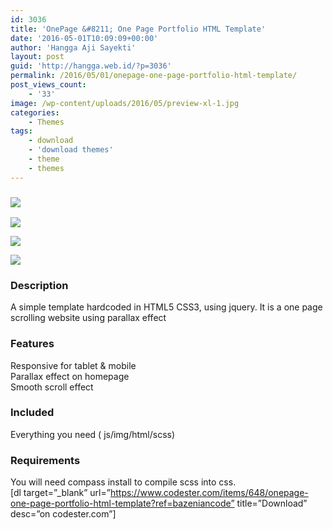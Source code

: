 ```yaml
---
id: 3036
title: 'OnePage &#8211; One Page Portfolio HTML Template'
date: '2016-05-01T10:09:09+00:00'
author: 'Hangga Aji Sayekti'
layout: post
guid: 'http://hangga.web.id/?p=3036'
permalink: /2016/05/01/onepage-one-page-portfolio-html-template/
post_views_count:
    - '33'
image: /wp-content/uploads/2016/05/preview-xl-1.jpg
categories:
    - Themes
tags:
    - download
    - 'download themes'
    - theme
    - themes
---
```


### ![](https://www.codester.com/static/uploads/items/648/preview/1.jpg)

![](https://www.codester.com/static/uploads/items/648/preview/2.jpg)

![](https://www.codester.com/static/uploads/items/648/preview/3.jpg)

![](https://www.codester.com/static/uploads/items/648/preview/5.jpg)

### Description

A simple template hardcoded in HTML5 CSS3, using jquery. It is a one page scrolling website using parallax effect

### Features

Responsive for tablet &amp; mobile  
Parallax effect on homepage  
Smooth scroll effect

### Included

Everything you need ( js/img/html/scss)

### Requirements

You will need compass install to compile scss into css.  
\[dl target=”\_blank” url=”https://www.codester.com/items/648/onepage-one-page-portfolio-html-template?ref=bazeniancode” title=”Download” desc=”on codester.com”\]